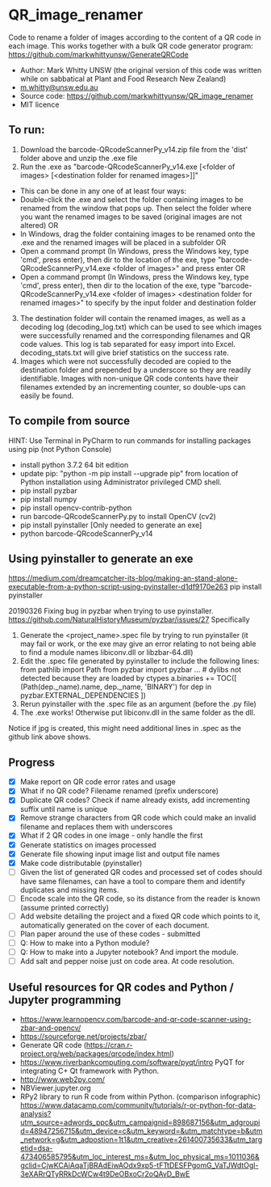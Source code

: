 # QR_image_renamer
Code to rename a folder of images according to the content of a QR code in each image. 
This works together with a bulk QR code generator program: https://github.com/markwhittyunsw/GenerateQRCode
- Author: Mark Whitty UNSW (the original version of this code was written while on sabbatical at Plant and Food Research New Zealand)
- m.whitty@unsw.edu.au
- Source code: https://github.com/markwhittyunsw/QR_image_renamer
- MIT licence

## To run: 
1. Download the barcode-QRcodeScannerPy_v14.zip file from the 'dist' folder above and unzip the .exe file
2. Run the .exe as "barcode-QRcodeScannerPy_v14.exe [\<folder of images\> [\<destination folder for renamed images\>]]"
 - This can be done in any one of at least four ways:
  - Double-click the .exe and select the folder containing images to be renamed from the window that pops up. Then select the folder where you want the renamed images to be saved (original images are not altered) OR
  - In Windows, drag the folder containing images to be renamed onto the .exe and the renamed images will be placed in a subfolder OR
  - Open a command prompt (In Windows, press the Windows key, type 'cmd', press enter), then dir to the location of the exe, type "barcode-QRcodeScannerPy_v14.exe \<folder of images\>" and press enter OR
  - Open a command prompt (In Windows, press the Windows key, type 'cmd', press enter), then dir to the location of the exe, type "barcode-QRcodeScannerPy_v14.exe \<folder of images\> \<destination folder for renamed images\>" to specify by the input folder and destination folder
3. The destination folder will contain the renamed images, as well as a decoding log (decoding_log.txt) which can be used to see which images were successfully renamed and the corresponding filenames and QR code values. This log is tab separated for easy import into Excel. decoding_stats.txt will give brief statistics on the success rate. 
4. Images which were not successfully decoded are copied to the destination folder and prepended by a underscore so they are readily identifiable. Images with non-unique QR code contents have their filenames extended by an incrementing counter, so double-ups can easily be found.

## To compile from source
HINT: Use Terminal in PyCharm to run commands for installing packages using pip (not Python Console)
 - install python 3.7.2 64 bit edition
 - update pip: "python -m pip install --upgrade pip" from location of Python installation using Administrator privileged CMD shell.
 - pip install pyzbar
 - pip install numpy
 - pip install opencv-contrib-python
 - run barcode-QRcodeScannerPy.py to install OpenCV (cv2)
 - pip install pyinstaller [Only needed to generate an exe]
 - python barcode-QRcodeScannerPy_v14

## Using pyinstaller to generate an exe
https://medium.com/dreamcatcher-its-blog/making-an-stand-alone-executable-from-a-python-script-using-pyinstaller-d1df9170e263
pip install pyinstaller

20190326 Fixing bug in pyzbar when trying to use pyinstaller. 
https://github.com/NaturalHistoryMuseum/pyzbar/issues/27
Specifically 
  1) Generate the <project_name>.spec file by trying to run pyinstaller (it may fail or work, or the exe may give an error relating to not being able to find a module names libiconv.dll or libzbar-64.dll)
  2) Edit the .spec file generated by pyinstaller to include the following lines:
    from pathlib import Path
    from pyzbar import pyzbar
    ...
    # dylibs not detected because they are loaded by ctypes
    a.binaries += TOC([
        (Path(dep._name).name, dep._name, 'BINARY')
        for dep in pyzbar.EXTERNAL_DEPENDENCIES
    ])
3) Rerun pyinstaller with the .spec file as an argument (before the .py file)
4) The .exe works! Otherwise put libiconv.dll in the same folder as the dll.

Notice if jpg is created, this might need additional lines in .spec as the github link above shows.

## Progress
 - [x] Make report on QR code error rates and usage
 - [x] What if no QR code? Filename renamed (prefix underscore) 
 - [x] Duplicate QR codes?  Check if name already exists, add incrementing suffix until name is unique
 - [x] Remove strange characters from QR code which could make an invalid filename and replaces them with underscores
 - [x] What if 2 QR codes in one image - only handle the first
 - [x] Generate statistics on images processed 
 - [x] Generate file showing input image list and output file names 
 - [x] Make code distributable (pyinstaller)
 - [ ] Given the list of generated QR codes and processed set of codes should have same filenames, can have a tool to compare them and identify duplicates and missing items.
 - [ ] Encode scale into the QR code, so its distance from the reader is known (assume printed correctly)
 - [ ] Add website detailing the project and a fixed QR code which points to it, automatically generated on the cover of each document.
 - [ ] Plan paper around the use of these codes - submitted
 - [ ] Q: How to make into a Python module?
 - [ ] Q: How to make into a Jupyter notebook? And import the module.
 - [ ] Add salt and pepper noise just on code area. At code resolution.

## Useful resources for QR codes and Python / Jupyter programming
 - https://www.learnopencv.com/barcode-and-qr-code-scanner-using-zbar-and-opencv/
 - https://sourceforge.net/projects/zbar/
 - Generate QR code (https://cran.r-project.org/web/packages/qrcode/index.html)
 - https://www.riverbankcomputing.com/software/pyqt/intro PyQT for integrating C+ Qt framework with Python.
 - http://www.web2py.com/
 - NBViewer.jupyter.org
 - RPy2 library to run R code from within Python. (comparison infographic) https://www.datacamp.com/community/tutorials/r-or-python-for-data-analysis?utm_source=adwords_ppc&utm_campaignid=898687156&utm_adgroupid=48947256715&utm_device=c&utm_keyword=&utm_matchtype=b&utm_network=g&utm_adpostion=1t1&utm_creative=261400735633&utm_targetid=dsa-473406585795&utm_loc_interest_ms=&utm_loc_physical_ms=1011036&gclid=CjwKCAiAqaTjBRAdEiwAOdx9xp5-tFTtDESFPgomG_VaTJWdtOgl-3eXARrQTyRRkDcWCw4t9DeOBxoCr2oQAvD_BwE

